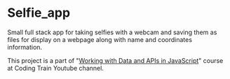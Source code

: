 # Selfie_app

Small full stack app for taking selfies with a webcam and saving them as files for display on a webpage along with name and coordinates information.

This project is a part of "[Working with Data and APIs in JavaScript](https://youtube.com/playlist?list=PLRqwX-V7Uu6YxDKpFzf_2D84p0cyk4T7X)" course at Coding Train Youtube channel.
